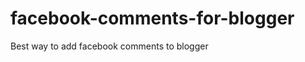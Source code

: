 facebook-comments-for-blogger
=============================

Best way to add facebook comments to blogger
